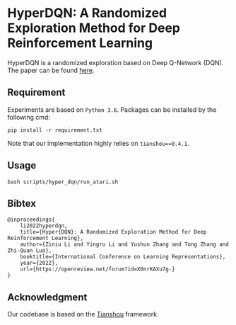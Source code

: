 # HyperDQN: A Randomized Exploration Method for Deep Reinforcement Learning

HyperDQN is a randomized exploration based on Deep Q-Network (DQN). The paper can be found [here](https://openreview.net/forum?id=X0nrKAXu7g-).


## Requirement

Experiments are based on ``Python 3.6``. Packages can be installed by the following cmd:

```
pip install -r requirement.txt
```

Note that our implementation highly relies on ``tianshou==0.4.1``.


## Usage


```
bash scripts/hyper_dqn/run_atari.sh
```


## Bibtex
```
@inproceedings{
    li2022hyperdqn,
    title={Hyper{DQN}: A Randomized Exploration Method for Deep Reinforcement Learning},
    author={Ziniu Li and Yingru Li and Yushun Zhang and Tong Zhang and Zhi-Quan Luo},
    booktitle={International Conference on Learning Representations},
    year={2022},
    url={https://openreview.net/forum?id=X0nrKAXu7g-}
}
```

## Acknowledgment


Our codebase is based on the [Tianshou](https://github.com/thu-ml/tianshou) framework.